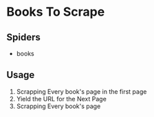 # Books To Scrape

## Spiders 
* books 

## Usage 
1. Scrapping Every book's page in the first page 
2. Yield the URL for the Next Page 
3. Scrapping Every book's page 
